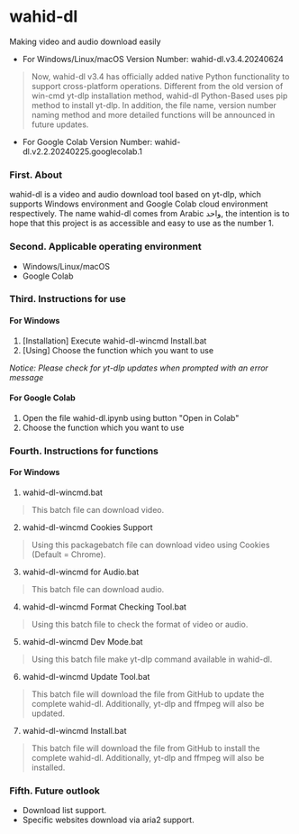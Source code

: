 # wahid-dl
Making video and audio download easily

* For Windows/Linux/macOS Version Number: wahid-dl.v3.4.20240624
> Now, wahid-dl v3.4 has officially added native Python functionality to support cross-platform operations.
> Different from the old version of win-cmd yt-dlp installation method, wahid-dl Python-Based uses pip method to install yt-dlp.
> In addition, the file name, version number naming method and more detailed functions will be announced in future updates.

* For Google Colab Version Number: wahid-dl.v2.2.20240225.googlecolab.1

### First. About
wahid-dl is a video and audio download tool based on yt-dlp, which supports Windows environment and Google Colab cloud environment respectively.
The name wahid-dl comes from Arabic واحد, the intention is to hope that this project is as accessible and easy to use as the number 1.

### Second. Applicable operating environment
* Windows/Linux/macOS
* Google Colab

### Third. Instructions for use
#### For Windows
1. [Installation] Execute wahid-dl-wincmd Install.bat
2. [Using] Choose the function which you want to use

*Notice: Please check for yt-dlp updates when prompted with an error message*

#### For Google Colab
1. Open the file wahid-dl.ipynb using button "Open in Colab"
2. Choose the function which you want to use

### Fourth.  Instructions for functions
#### For Windows
1. wahid-dl-wincmd.bat
> This batch file can download video.

2. wahid-dl-wincmd Cookies Support
> Using this packagebatch file can download video using Cookies (Default = Chrome).

3. wahid-dl-wincmd for Audio.bat
> This batch file can download audio.

4. wahid-dl-wincmd Format Checking Tool.bat
> Using this batch file to check the format of video or audio.

5. wahid-dl-wincmd Dev Mode.bat
> Using this batch file make yt-dlp command available in wahid-dl.

6. wahid-dl-wincmd Update Tool.bat
> This batch file will download the file from GitHub to update the complete wahid-dl. Additionally, yt-dlp and ffmpeg will also be updated.

7. wahid-dl-wincmd Install.bat
> This batch file will download the file from GitHub to install the complete wahid-dl. Additionally, yt-dlp and ffmpeg will also be installed.

### Fifth.  Future outlook
* Download list support.
* Specific websites download via aria2 support.
